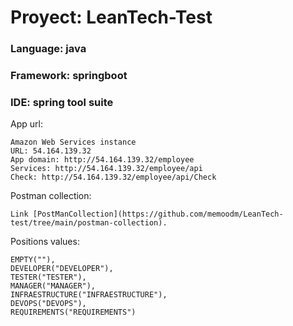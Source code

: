 # Proyect: LeanTech-Test

### Language: java
### Framework: springboot
### IDE: spring tool suite


App url:

	Amazon Web Services instance
	URL: 54.164.139.32
	App domain: http://54.164.139.32/employee
	Services: http://54.164.139.32/employee/api
	Check: http://54.164.139.32/employee/api/Check

Postman collection:

	Link [PostManCollection](https://github.com/memoodm/LeanTech-test/tree/main/postman-collection).


Positions values:

	EMPTY(""),
	DEVELOPER("DEVELOPER"),
	TESTER("TESTER"),
	MANAGER("MANAGER"),
	INFRAESTRUCTURE("INFRAESTRUCTURE"),
	DEVOPS("DEVOPS"),
	REQUIREMENTS("REQUIREMENTS")
